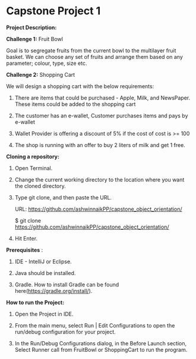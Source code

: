 # Capstone Project 1
<b>Project Description:</b>

<b>Challenge 1:</b> Fruit Bowl

Goal is to segregate fruits from the current bowl to the multilayer fruit basket. We can choose any set of fruits and arrange them based on any parameter; colour, type, size etc.

<b>Challenge 2:</b> Shopping Cart

We will design a shopping cart with the below requirements: 

1. There are items that could be purchased - Apple, Milk, and NewsPaper. These items could be added to the shopping cart

2. The customer has an e-wallet, Customer purchases items and pays by e-wallet

3. Wallet Provider is offering a discount of 5% if the cost of cost is >= 100

4. The shop is running with an offer to buy 2 liters of milk and get 1 free.

<b>Cloning a repository:</b>

1. Open Terminal.

2. Change the current working directory to the location where you want the cloned directory.

3. Type git clone, and then paste the URL.

    URL: https://github.com/ashwinnaikPP/capstone_object_orientation/

    $ git clone https://github.com/ashwinnaikPP/capstone_object_orientation/

4. Hit Enter.

<b>Prerequisites</b> :

1. IDE - IntelliJ or Eclipse.

2. Java should be installed.

3. Gradle. How to install Gradle can be found here(https://gradle.org/install/).

<b>How to run the Project:</b>

1. Open the Project in IDE.

2. From the main menu, select Run | Edit Configurations to open the run/debug configuration for your project.

3. In the Run/Debug Configurations dialog, in the Before Launch section, Select Runner call from FruitBowl or ShoppingCart to run the program.
